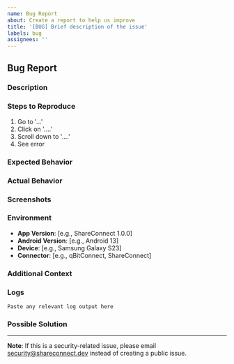 ```yaml
---
name: Bug Report
about: Create a report to help us improve
title: '[BUG] Brief description of the issue'
labels: bug
assignees: ''
---
```


## Bug Report

### Description
<!--- A clear and concise description of what the bug is -->

### Steps to Reproduce
<!--- Steps to reproduce the behavior -->
1. Go to '...'
2. Click on '....'
3. Scroll down to '....'
4. See error

### Expected Behavior
<!--- A clear and concise description of what you expected to happen -->

### Actual Behavior
<!--- What actually happened -->

### Screenshots
<!--- If applicable, add screenshots to help explain your problem -->

### Environment
<!--- Please complete the following information -->
- **App Version**: [e.g., ShareConnect 1.0.0]
- **Android Version**: [e.g., Android 13]
- **Device**: [e.g., Samsung Galaxy S23]
- **Connector**: [e.g., qBitConnect, ShareConnect]

### Additional Context
<!--- Add any other context about the problem here -->

### Logs
<!--- If applicable, add logs to help explain your problem -->
```
Paste any relevant log output here
```

### Possible Solution
<!--- Optional: Suggest a fix or reason for the bug -->

---

**Note**: If this is a security-related issue, please email security@shareconnect.dev instead of creating a public issue.